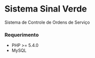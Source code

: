 # Sistema Sinal Verde
Sistema de Controle de Ordens de Serviço

### Requerimento
* PHP >= 5.4.0
* MySQL
